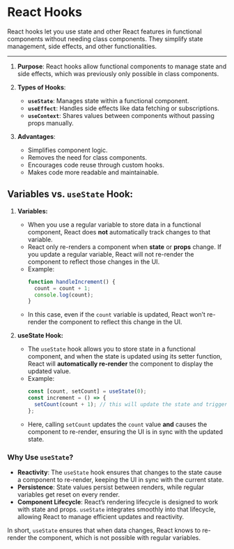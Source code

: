 # React Hooks

React hooks let you use state and other React features in functional components without needing class components. They simplify state management, side effects, and other functionalities.

---

1. **Purpose**: React hooks allow functional components to manage state and side effects, which was previously only possible in class components.
2. **Types of Hooks**:

   - **`useState`**: Manages state within a functional component.
   - **`useEffect`**: Handles side effects like data fetching or subscriptions.
   - **`useContext`**: Shares values between components without passing props manually.

3. **Advantages**:
   - Simplifies component logic.
   - Removes the need for class components.
   - Encourages code reuse through custom hooks.
   - Makes code more readable and maintainable.

## Variables vs. `useState` Hook:

1. **Variables:**

   - When you use a regular variable to store data in a functional component, React does **not** automatically track changes to that variable.
   - React only re-renders a component when **state** or **props** change. If you update a regular variable, React will not re-render the component to reflect those changes in the UI.
   - Example:
     ```jsx
     function handleIncrement() {
       count = count + 1;
       console.log(count);
     }
     ```
   - In this case, even if the `count` variable is updated, React won’t re-render the component to reflect this change in the UI.

2. **useState Hook:**
   - The `useState` hook allows you to store state in a functional component, and when the state is updated using its setter function, React will **automatically re-render** the component to display the updated value.
   - Example:
     ```jsx
     const [count, setCount] = useState(0);
     const increment = () => {
       setCount(count + 1); // this will update the state and trigger a re-render
     };
     ```
   - Here, calling `setCount` updates the `count` value **and** causes the component to re-render, ensuring the UI is in sync with the updated state.

### Why Use `useState`?

- **Reactivity**: The `useState` hook ensures that changes to the state cause a component to re-render, keeping the UI in sync with the current state.
- **Persistence**: State values persist between renders, while regular variables get reset on every render.
- **Component Lifecycle**: React’s rendering lifecycle is designed to work with state and props. `useState` integrates smoothly into that lifecycle, allowing React to manage efficient updates and reactivity.

In short, `useState` ensures that when data changes, React knows to re-render the component, which is not possible with regular variables.